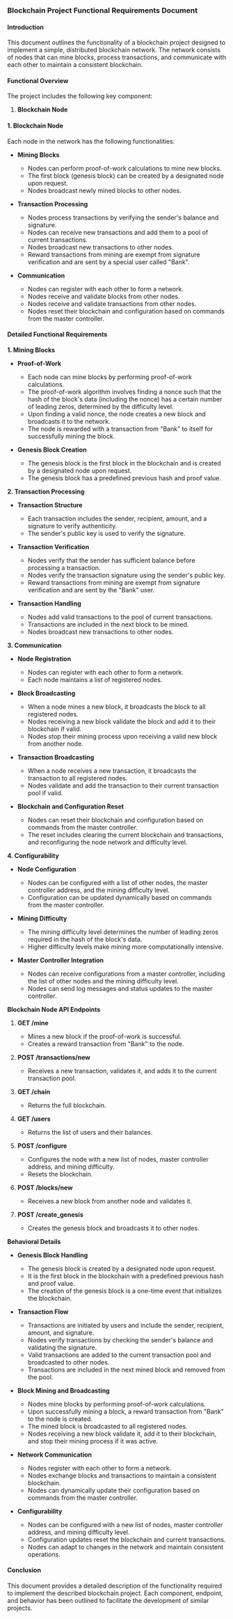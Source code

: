 ### Blockchain Project Functional Requirements Document

#### Introduction

This document outlines the functionality of a blockchain project designed to implement a simple, distributed blockchain network. The network consists of nodes that can mine blocks, process transactions, and communicate with each other to maintain a consistent blockchain.

#### Functional Overview

The project includes the following key component:

1. **Blockchain Node**

#### 1. Blockchain Node

Each node in the network has the following functionalities:

- **Mining Blocks**
  - Nodes can perform proof-of-work calculations to mine new blocks.
  - The first block (genesis block) can be created by a designated node upon request.
  - Nodes broadcast newly mined blocks to other nodes.

- **Transaction Processing**
  - Nodes process transactions by verifying the sender's balance and signature.
  - Nodes can receive new transactions and add them to a pool of current transactions.
  - Nodes broadcast new transactions to other nodes.
  - Reward transactions from mining are exempt from signature verification and are sent by a special user called "Bank".

- **Communication**
  - Nodes can register with each other to form a network.
  - Nodes receive and validate blocks from other nodes.
  - Nodes receive and validate transactions from other nodes.
  - Nodes reset their blockchain and configuration based on commands from the master controller.

#### Detailed Functional Requirements

**1. Mining Blocks**

- **Proof-of-Work**
  - Each node can mine blocks by performing proof-of-work calculations.
  - The proof-of-work algorithm involves finding a nonce such that the hash of the block's data (including the nonce) has a certain number of leading zeros, determined by the difficulty level.
  - Upon finding a valid nonce, the node creates a new block and broadcasts it to the network.
  - The node is rewarded with a transaction from "Bank" to itself for successfully mining the block.

- **Genesis Block Creation**
  - The genesis block is the first block in the blockchain and is created by a designated node upon request.
  - The genesis block has a predefined previous hash and proof value.

**2. Transaction Processing**

- **Transaction Structure**
  - Each transaction includes the sender, recipient, amount, and a signature to verify authenticity.
  - The sender's public key is used to verify the signature.

- **Transaction Verification**
  - Nodes verify that the sender has sufficient balance before processing a transaction.
  - Nodes verify the transaction signature using the sender's public key.
  - Reward transactions from mining are exempt from signature verification and are sent by the "Bank" user.

- **Transaction Handling**
  - Nodes add valid transactions to the pool of current transactions.
  - Transactions are included in the next block to be mined.
  - Nodes broadcast new transactions to other nodes.

**3. Communication**

- **Node Registration**
  - Nodes can register with each other to form a network.
  - Each node maintains a list of registered nodes.

- **Block Broadcasting**
  - When a node mines a new block, it broadcasts the block to all registered nodes.
  - Nodes receiving a new block validate the block and add it to their blockchain if valid.
  - Nodes stop their mining process upon receiving a valid new block from another node.

- **Transaction Broadcasting**
  - When a node receives a new transaction, it broadcasts the transaction to all registered nodes.
  - Nodes validate and add the transaction to their current transaction pool if valid.

- **Blockchain and Configuration Reset**
  - Nodes can reset their blockchain and configuration based on commands from the master controller.
  - The reset includes clearing the current blockchain and transactions, and reconfiguring the node network and difficulty level.

**4. Configurability**

- **Node Configuration**
  - Nodes can be configured with a list of other nodes, the master controller address, and the mining difficulty level.
  - Configuration can be updated dynamically based on commands from the master controller.

- **Mining Difficulty**
  - The mining difficulty level determines the number of leading zeros required in the hash of the block's data.
  - Higher difficulty levels make mining more computationally intensive.

- **Master Controller Integration**
  - Nodes can receive configurations from a master controller, including the list of other nodes and the mining difficulty level.
  - Nodes can send log messages and status updates to the master controller.

**Blockchain Node API Endpoints**

1. **GET /mine**
   - Mines a new block if the proof-of-work is successful.
   - Creates a reward transaction from "Bank" to the node.

2. **POST /transactions/new**
   - Receives a new transaction, validates it, and adds it to the current transaction pool.

3. **GET /chain**
   - Returns the full blockchain.

4. **GET /users**
   - Returns the list of users and their balances.

5. **POST /configure**
   - Configures the node with a new list of nodes, master controller address, and mining difficulty.
   - Resets the blockchain.

6. **POST /blocks/new**
   - Receives a new block from another node and validates it.

7. **POST /create_genesis**
   - Creates the genesis block and broadcasts it to other nodes.

**Behavioral Details**

- **Genesis Block Handling**
  - The genesis block is created by a designated node upon request.
  - It is the first block in the blockchain with a predefined previous hash and proof value.
  - The creation of the genesis block is a one-time event that initializes the blockchain.

- **Transaction Flow**
  - Transactions are initiated by users and include the sender, recipient, amount, and signature.
  - Nodes verify transactions by checking the sender's balance and validating the signature.
  - Valid transactions are added to the current transaction pool and broadcasted to other nodes.
  - Transactions are included in the next mined block and removed from the pool.

- **Block Mining and Broadcasting**
  - Nodes mine blocks by performing proof-of-work calculations.
  - Upon successfully mining a block, a reward transaction from "Bank" to the node is created.
  - The mined block is broadcasted to all registered nodes.
  - Nodes receiving a new block validate it, add it to their blockchain, and stop their mining process if it was active.

- **Network Communication**
  - Nodes register with each other to form a network.
  - Nodes exchange blocks and transactions to maintain a consistent blockchain.
  - Nodes can dynamically update their configuration based on commands from the master controller.

- **Configurability**
  - Nodes can be configured with a new list of nodes, master controller address, and mining difficulty level.
  - Configuration updates reset the blockchain and current transactions.
  - Nodes can adapt to changes in the network and maintain consistent operations.

#### Conclusion

This document provides a detailed description of the functionality required to implement the described blockchain project. Each component, endpoint, and behavior has been outlined to facilitate the development of similar projects.